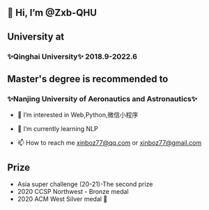 
##  👋 Hi, I’m @Zxb-QHU
## University at 
### ✨Qinghai University✨ 2018.9-2022.6
## Master's degree is recommended to 
### ✨Nanjing University of Aeronautics and Astronautics✨

- 👀 I’m interested in Web,Python,微信小程序
- 🌱 I’m currently learning NLP

- 📫 How to reach me 
xinboz77@qq.com or xinboz77@gmail.com

## Prize
- Asia super challenge (20-21)-The second prize
- 2020 CCSP Northwest - Bronze medal
- 2020 ACM West Silver medal 🌟

<!---
Zxb-QHU/Zxb-QHU is a ✨ special ✨ repository because its `README.md` (this file) appears on your GitHub profile.
You can click the Preview link to take a look at your changes.
--->
